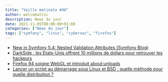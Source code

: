 ```yaml
---
title: "Veille matinale #40"
author: welcomattic
description: News du jour
date: 2021-11-05T08:00:00+01:00
categories: ["News du jour"]
tags: ["symfony", "linux", "cybersec", "firefox"]
---
```


- [New in Symfony 5.4: Nested Validation Attributes (Symfony Blog)](https://symfony.com/blog/new-in-symfony-5-4-nested-validation-attributes?utm_source=Symfony%20Blog%20Feed&utm_medium=feed)
- [DarkSide : les Etats-Unis offrent 10 millions de dollars pour retrouver les hackeurs](https://www.lemonde.fr/pixels/article/2021/11/05/washington-offre-10-millions-de-dollars-pour-retrouver-les-hackeurs-du-groupe-darkside_6100989_4408996.html)
- [Firefox 94 soigne WebGL et introduit about:unloads](https://www.toolinux.com/?firefox-94-soigne-webgl-et-introduit-about-unloads-les-nouveautes)
- [Lancer un script au démarrage sous Linux et BSD : quelle méthode pour quelle distribution ?](https://www.nextinpact.com/article/48655/lancer-script-au-demarrage-sous-linux-et-bsd-quelle-methode-pour-quelle-distribution?utm_source=dlvr.it&utm_medium=twitter&utm_campaign=social)